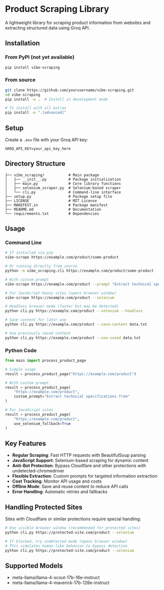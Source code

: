 # Product Scraping Library

A lightweight library for scraping product information from websites and extracting structured data using Groq API.

## Installation

### From PyPI (not yet available)

```bash
pip install vibe-scraping
```

### From source

```bash
git clone https://github.com/yourusername/vibe-scraping.git
cd vibe-scraping
pip install -e .  # Install in development mode

# To install with all extras
pip install -e ".[advanced]"
```

## Setup

Create a `.env` file with your Groq API key:

```
GROQ_API_KEY=your_api_key_here
```

## Directory Structure

```
├── vibe_scraping/           # Main package
│   ├── __init__.py          # Package initialization
│   ├── main.py              # Core library functions
│   ├── selenium_scraper.py  # Selenium-based scraper
│   └── cli.py               # Command-line interface
├── setup.py                 # Package setup file
├── LICENSE                  # MIT License
├── MANIFEST.in              # Package manifest
├── README.md                # Documentation
└── requirements.txt         # Dependencies
```

## Usage

### Command Line

```bash
# If installed via pip
vibe-scrape https://example.com/product/some-product

# Or running directly from source
python -m vibe_scraping.cli https://example.com/product/some-product

# With custom prompt
vibe-scrape https://example.com/product --prompt "Extract technical specs"

# For JavaScript-heavy sites (opens browser window)
vibe-scrape https://example.com/product --selenium

# Headless browser mode (faster but may be detected)
python cli.py https://example.com/product --selenium --headless

# Save content for later use
python cli.py https://example.com/product --save-content data.txt

# Use previously saved content
python cli.py https://example.com/product --use-saved data.txt
```

### Python Code

```python
from main import process_product_page

# Simple usage
result = process_product_page("https://example.com/product")

# With custom prompt
result = process_product_page(
    "https://example.com/product",
    custom_prompt="Extract technical specifications from"
)

# For JavaScript sites
result = process_product_page(
    "https://example.com/product",
    use_selenium_fallback=True
)
```

## Key Features

- **Regular Scraping**: Fast HTTP requests with BeautifulSoup parsing
- **JavaScript Support**: Selenium-based scraping for dynamic content
- **Anti-Bot Protection**: Bypass Cloudflare and other protections with undetected-chromedriver
- **Flexible Extraction**: Custom prompts for targeted information extraction
- **Cost Tracking**: Monitor API usage and costs
- **Offline Mode**: Save and reuse content to reduce API calls
- **Error Handling**: Automatic retries and fallbacks

## Handling Protected Sites

Sites with Cloudflare or similar protections require special handling:

```bash
# Use visible browser window (recommended for protected sites)
python cli.py https://protected-site.com/product --selenium

# If blocked, try undetected mode (opens browser window)
# This simulates human-like behavior to bypass detection
python cli.py https://protected-site.com/product --selenium
```

## Supported Models

- meta-llama/llama-4-scout-17b-16e-instruct
- meta-llama/llama-4-maverick-17b-128e-instruct
